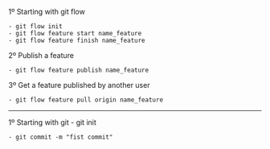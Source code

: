 1º Starting with git flow

	- git flow init 
	- git flow feature start name_feature 
	- git flow feature finish name_feature
	
2º Publish a feature

	- git flow feature publish name_feature
  
3º Get a feature published by another user 

	- git flow feature pull origin name_feature
	
	
----------------------------------------------------

1º Starting with git
	- git init 
	
	- git commit -m "fist commit" 
	 
